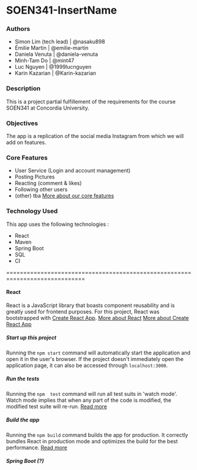 ﻿# SOEN341-InsertName
### Authors
* Simon Lim (tech lead) | @nasaku898
* Émilie Martin | @emilie-martin
* Daniela Venuta | @daniela-venuta
* Minh-Tam Do | @mint47
* Luc Nguyen | @1999lucnguyen
* Karin Kazarian | @Karin-kazarian

### Description
This is a project partial fulfillement of the requirements for the course SOEN341 at Concordia University.
### Objectives
The app is a replication of the social media Instagram from which we will add on features.
### Core Features
* User Service (Login and account management)
* Posting Pictures
* Reacting (comment & likes)
* Following other users
* (other) tba
[More about our core features](https://github.com/emilie-martin/SOEN341-InsertName/wiki/Program-Breakdown)

### Technology Used
This app uses the following technologies :
* React
* Maven
* Spring Boot
* SQL
* CI

=============================================================================

#### React
React is a JavaScript library that boasts component reusability and is greatly used for frontend purposes.
For this project, React was bootstrapped with [Create React App](https://github.com/facebook/create-react-app).
[More about React](https://reactjs.org/)
[More about Create React App](https://facebook.github.io/create-react-app/docs/getting-started)

##### Start up this project
Running the `npm start` command will automatically start the application and  open it in the user's browser.
If the project doesn't immediately open the application page, it can also be accessed through `localhost:3000`.

##### Run the tests
Running the `npm  test` command will run all test suits in 'watch mode'.
Watch mode implies that when any part of the code is modified, the modified test suite will re-run.
[Read more](https://facebook.github.io/create-react-app/docs/running-tests)

##### Build the app
Running the `npm build` command builds the app for production.
It correctly bundles React in production mode and optimizes the build for the best performance.
[Read more](https://facebook.github.io/create-react-app/docs/deployment)

##### Spring Boot (?)
